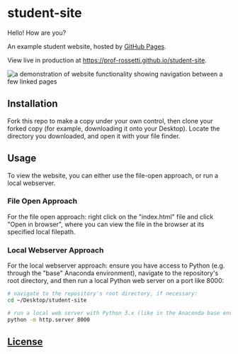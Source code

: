 # student-site

Hello! How are you?

An example student website, hosted by [GitHub Pages](https://pages.github.com/).

View live in production at https://prof-rossetti.github.io/student-site.

![a demonstration of website functionality showing navigation between a few linked pages](https://raw.githubusercontent.com/SCSU-CSC-Department/201701-csc-443-01/e3ff575a3afab0f7b4a621a5246d05e51495759d/projects/personal-website/demo.gif)

## Installation

Fork this repo to make a copy under your own control, then clone your forked copy (for example, downloading it onto your Desktop). Locate the directory you downloaded, and open it with your file finder.

## Usage

To view the website, you can either use the file-open approach, or run a local webserver.

### File Open Approach

For the file open approach: right click on the "index.html" file and click "Open in browser", where you can view the file in the browser at its specified local filepath.

### Local Webserver Approach

For the local webserver approach: ensure you have access to Python (e.g. through the "base" Anaconda environment), navigate to the repository's root directory, and then run a local Python web server on a port like 8000:

```sh
# navigate to the repository's root directory, if necessary:
cd ~/Desktop/student-site

# run a local web server with Python 3.x (like in the Anaconda base environment):
python -m http.server 8000
```

## [License](/LICENSE)
